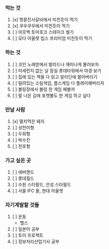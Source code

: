 ### 먹는 것
1. [x] 명륜진사갈비에서 미친듯이 먹기
2. [x] 쿠우쿠우에서 미친듯이 먹기
3. [ ] 아웃백 토마호크 스테이크 썰기
4. [ ] 모다 아울렛 빕스 프리미엄 미친듯이 먹기
### 하는 것
1. [ ] 코인 노래방에서 발라드나 재미나게 불러보자
2. [ ] 미세먼지 없는 날 잠실 롯데타워에서 야경 보기
3. [ ] 집에 있는 책들 다 읽고 알라딘에 팔아버리기
4. [ ] 밀려있는 스팀게임, 플스게임 다 플레이해버리자
5. [ ] 볼링장에서 볼링 한 게임 해볼까
6. [ ] 말 나온 김에 포켓볼도 한 게임 하고 싶다

### 만날 사람
1. [x] 멸치먹은 돼지
2. [ ] 성천이형
3. [ ] 두희형
4. [ ] 박수진
5. [ ] 찬호형

### 가고 싶은 곳
1. [ ] 에버랜드
2. [ ] 롯데월드
3. [ ] 수원 스타필드, 안성 스타필드
4. [ ] 서울 IFC 몰, 현대 아울렛

### 자기계발할 것들
1. [ ] 운동
	- 헬스
2. [ ] 일본어 공부
3. [ ] 토이 프로젝트
4. [ ] 정보처리산업기사 공부
